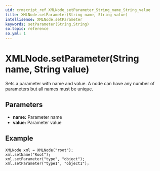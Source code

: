```yaml
---
uid: crmscript_ref_XMLNode_setParameter_String_name_String_value
title: XMLNode.setParameter(String name, String value)
intellisense: XMLNode.setParameter
keywords: setParameter(String,String)
so.topic: reference
so.yml: 1
---
```


# XMLNode.setParameter(String name, String value)

Sets a parameter with name and value. A node can have any number of parameters but all names must be unique.

## Parameters

* **name:** Parameter name
* **value:** Parameter value

## Example

```crmscript
XMLNode xml = XMLNode("root");
xml.setName("Root");
xml.setParameter("type", "object");
xml.setParameter("type1", "object1");
```
